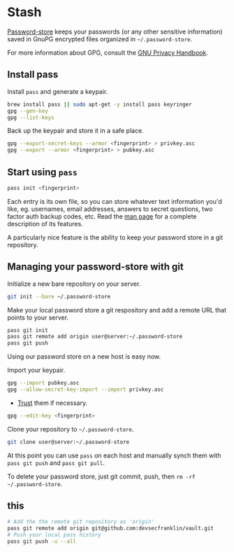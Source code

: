 # Stash

[Password-store](http://www.zx2c4.com/projects/password-store/) keeps your passwords
(or any other sensitive information) saved in GnuPG encrypted files organized in
`~/.password-store`.

For more information about GPG, consult the [GNU Privacy Handbook](https://www.gnupg.org/gph/en/manual.html).

## Install pass

Install `pass` and generate a keypair.

```sh
brew install pass || sudo apt-get -y install pass keyringer
gpg --gen-key
gpg --list-keys
```

Back up the keypair and store it in a safe place.

```sh
gpg --export-secret-keys --armor <fingerprint> > privkey.asc
gpg --export --armor <fingerprint> > pubkey.asc
```

## Start using `pass`

```sh
pass init <fingerprint>
```

Each entry is its own file, so you can store whatever text information you'd like,
eg. usernames, email addresses, answers to secret questions, two factor auth
backup codes, etc. Read the [man page](http://git.zx2c4.com/password-store/about/)
for a complete description of its features.

A particularly nice feature is the ability to keep your password store in a git repository.

## Managing your password-store with git

Initialize a new bare repository on your server.

```sh
git init --bare ~/.password-store
```

Make your local password store a git respository and add a remote URL that points to your server.

```sh
pass git init
pass git remote add origin user@server:~/.password-store
pass git push
```

Using our password store on a new host is easy now.

Import your keypair.

```sh
gpg --import pubkey.asc
gpg --allow-secret-key-import --import privkey.asc
```

- [Trust](https://www.gnupg.org/gph/en/manual.html#AEN346) them if necessary.

```sh
gpg --edit-key <fingerprint>
```

Clone your repository to `~/.password-store`.

```sh
git clone user@server:~/.password-store
```

At this point you can use `pass` on each host and manually synch them with `pass git push`
and `pass git pull`.

To delete your password store, just git commit, push, then `rm -rf ~/.password-store`.

## this

```sh
# Add the the remote git repository as 'origin'
pass git remote add origin git@github.com:devsecfranklin/vault.git
# Push your local pass history
pass git push -u --all
```